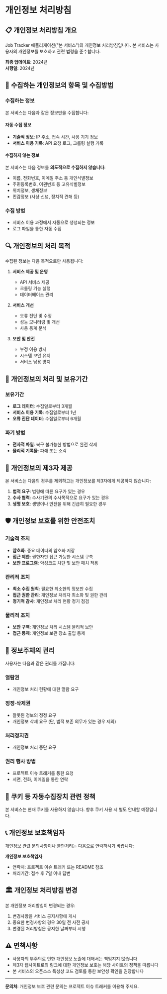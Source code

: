 # 개인정보 처리방침

## 📋 개인정보 처리방침 개요

Job Tracker 애플리케이션("본 서비스")의 개인정보 처리방침입니다. 본 서비스는 사용자의 개인정보를 보호하고 관련 법령을 준수합니다.

**최종 업데이트**: 2024년  
**시행일**: 2024년

## 🎯 수집하는 개인정보의 항목 및 수집방법

### 수집하는 정보
본 서비스는 다음과 같은 정보만을 수집합니다:

#### 자동 수집 정보
- **기술적 정보**: IP 주소, 접속 시간, 사용 기기 정보
- **서비스 이용 기록**: API 요청 로그, 크롤링 실행 기록

#### 수집하지 않는 정보
본 서비스는 다음 정보를 **의도적으로 수집하지 않습니다**:
- 이름, 전화번호, 이메일 주소 등 개인식별정보
- 주민등록번호, 여권번호 등 고유식별정보
- 위치정보, 생체정보
- 민감정보 (사상·신념, 정치적 견해 등)

### 수집 방법
- 서비스 이용 과정에서 자동으로 생성되는 정보
- 로그 파일을 통한 자동 수집

## 🔍 개인정보의 처리 목적

수집된 정보는 다음 목적으로만 사용됩니다:

1. **서비스 제공 및 운영**
   - API 서비스 제공
   - 크롤링 기능 실행
   - 데이터베이스 관리

2. **서비스 개선**
   - 오류 진단 및 수정
   - 성능 모니터링 및 개선
   - 사용 통계 분석

3. **보안 및 안전**
   - 부정 이용 방지
   - 시스템 보안 유지
   - 서비스 남용 방지

## 📅 개인정보의 처리 및 보유기간

### 보유기간
- **로그 데이터**: 수집일로부터 3개월
- **서비스 이용 기록**: 수집일로부터 1년
- **오류 진단 데이터**: 수집일로부터 6개월

### 파기 방법
- **전자적 파일**: 복구 불가능한 방법으로 완전 삭제
- **물리적 기록물**: 파쇄 또는 소각

## 🤝 개인정보의 제3자 제공

본 서비스는 다음의 경우를 제외하고는 개인정보를 제3자에게 제공하지 않습니다:

1. **법적 요구**: 법령에 따른 요구가 있는 경우
2. **수사 협력**: 수사기관의 수사목적으로 요구가 있는 경우
3. **생명 보호**: 생명이나 안전을 위해 긴급히 필요한 경우

## 🛡️ 개인정보 보호를 위한 안전조치

### 기술적 조치
- **암호화**: 중요 데이터의 암호화 저장
- **접근 제한**: 권한자만 접근 가능한 시스템 구축
- **보안 프로그램**: 악성코드 차단 및 보안 패치 적용

### 관리적 조치
- **최소 수집 원칙**: 필요한 최소한의 정보만 수집
- **접근 권한 관리**: 개인정보 처리자 최소화 및 권한 관리
- **정기적 감사**: 개인정보 처리 현황 정기 점검

### 물리적 조치
- **보안 구역**: 개인정보 처리 시스템 물리적 보안
- **접근 통제**: 개인정보 보관 장소 출입 통제

## 👤 정보주체의 권리

사용자는 다음과 같은 권리를 가집니다:

### 열람권
- 개인정보 처리 현황에 대한 열람 요구

### 정정·삭제권
- 잘못된 정보의 정정 요구
- 개인정보 삭제 요구 (단, 법적 보존 의무가 있는 경우 제외)

### 처리정지권
- 개인정보 처리 중단 요구

### 권리 행사 방법
- 프로젝트 이슈 트래커를 통한 요청
- 서면, 전화, 이메일을 통한 연락

## 🍪 쿠키 등 자동수집장치 관련 정책

본 서비스는 현재 쿠키를 사용하지 않습니다. 향후 쿠키 사용 시 별도 안내할 예정입니다.

## 📞 개인정보 보호책임자

개인정보 관련 문의사항이나 불만처리는 다음으로 연락하시기 바랍니다:

**개인정보 보호책임자**
- 연락처: 프로젝트 이슈 트래커 또는 README 참조
- 처리기간: 접수 후 7일 이내 답변

## 🏛️ 개인정보 처리방침 변경

본 개인정보 처리방침이 변경되는 경우:
1. 변경사항을 서비스 공지사항에 게시
2. 중요한 변경사항의 경우 30일 전 사전 공지
3. 변경된 처리방침은 공지한 날짜부터 시행

## ⚠️ 면책사항

- 사용자의 부주의로 인한 개인정보 노출에 대해서는 책임지지 않습니다
- 제3자 웹사이트로의 링크에 대한 개인정보 보호는 해당 사이트의 정책을 따릅니다
- 본 서비스의 오픈소스 특성상 코드 검토를 통한 보안성 확인을 권장합니다

---

**문의처**: 개인정보 보호 관련 문의는 프로젝트 이슈 트래커를 이용해 주세요.